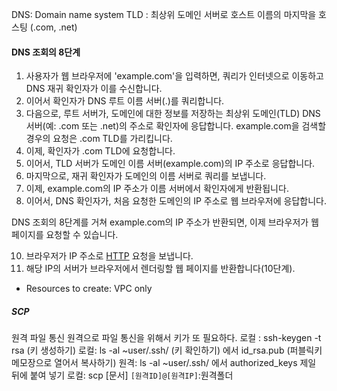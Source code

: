 DNS: Domain name system
TLD : 최상위 도메인 서버로 호스트 이름의 마지막을 호스팅 (.com, .net)

#### DNS 조회의 8단계
1. 사용자가 웹 브라우저에 'example.com'을 입력하면, 쿼리가 인터넷으로 이동하고 DNS 재귀 확인자가 이를 수신합니다.
2. 이어서 확인자가 DNS 루트 이름 서버(.)를 쿼리합니다.
3. 다음으로, 루트 서버가, 도메인에 대한 정보를 저장하는 최상위 도메인(TLD) DNS 서버(예: .com 또는 .net)의 주소로 확인자에 응답합니다. example.com을 검색할 경우의 요청은 .com TLD를 가리킵니다.
4. 이제, 확인자가 .com TLD에 요청합니다.
5. 이어서, TLD 서버가 도메인 이름 서버(example.com)의 IP 주소로 응답합니다.
6. 마지막으로, 재귀 확인자가 도메인의 이름 서버로 쿼리를 보냅니다.
7. 이제, example.com의 IP 주소가 이름 서버에서 확인자에게 반환됩니다.
8. 이어서, DNS 확인자가, 처음 요청한 도메인의 IP 주소로 웹 브라우저에 응답합니다.

DNS 조회의 8단계를 거쳐 example.com의 IP 주소가 반환되면, 이제 브라우저가 웹 페이지를 요청할 수 있습니다.

10. 브라우저가 IP 주소로 [HTTP](https://www.cloudflare.com/learning/ddos/glossary/hypertext-transfer-protocol-http/) 요청을 보냅니다.
11. 해당 IP의 서버가 브라우저에서 렌더링할 웹 페이지를 반환합니다(10단계).



- Resources to create: VPC only

##### SCP
원격 파일 통신
원격으로 파일 통신을 위해서 키가 또 필요하다.
로컬 : ssh-keygen -t rsa (키 생성하기)
로컬: ls -al ~user/.ssh/ (키 확인하기) 에서 id_rsa.pub (퍼블릭키 메모장으로 열어서 복사하기)
원격: ls -al ~user/.ssh/ 에서 authorized_keys 제일 뒤에 붙여 넣기
로컬: scp [문서] `[원격ID]@[원격IP]`:원격폴더
